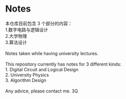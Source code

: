# Notes
本仓库目前包含 $3$ 个部分的内容：\
$1$.数字电路与逻辑设计\
$2$.大学物理\
$3$.算法设计\
\
Notes taken while having university lectures.\
\
This repository currently has notes for $3$ different kinds:\
$1$. Digital Circuit and Logical Design\
$2$. University Physics\
$3$. Algorithm Design\
\
Any advice, please contact me. 3Q
